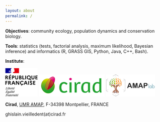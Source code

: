 ```yaml
---
layout: about
permalink: /
---
```


**Objectives**: community ecology, population dynamics and conservation biology.

**Tools**: statistics (tests, factorial analysis, maximum likelihood, Bayesian inference) and informatics (R, GRASS GIS, Python, Java, C++, Bash).

**Institute**:

<a href="https://www.cirad.fr/en/"><img alt="RF" src="images/logos/Logo_RF.jpg" height="90"></a>
<a href="https://www.cirad.fr/en/"><img alt="Cirad" src="images/logos/logo-Cirad.png" height="70"></a>
<a href="https://amap.cirad.fr"><img alt="AMAP" src="images/logos/Logo_AMAP.jpg" height="70"></a>

**Cirad**, [UMR AMAP](https://amap.cirad.fr/), F-34398 Montpellier, FRANCE

ghislain.vieilledent(at)cirad.fr
